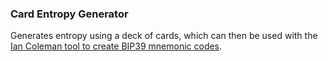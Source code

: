 ### Card Entropy Generator

Generates entropy using a deck of cards, which can then be used with the [Ian Coleman tool to create BIP39 mnemonic codes](https://iancoleman.io/bip39/).
